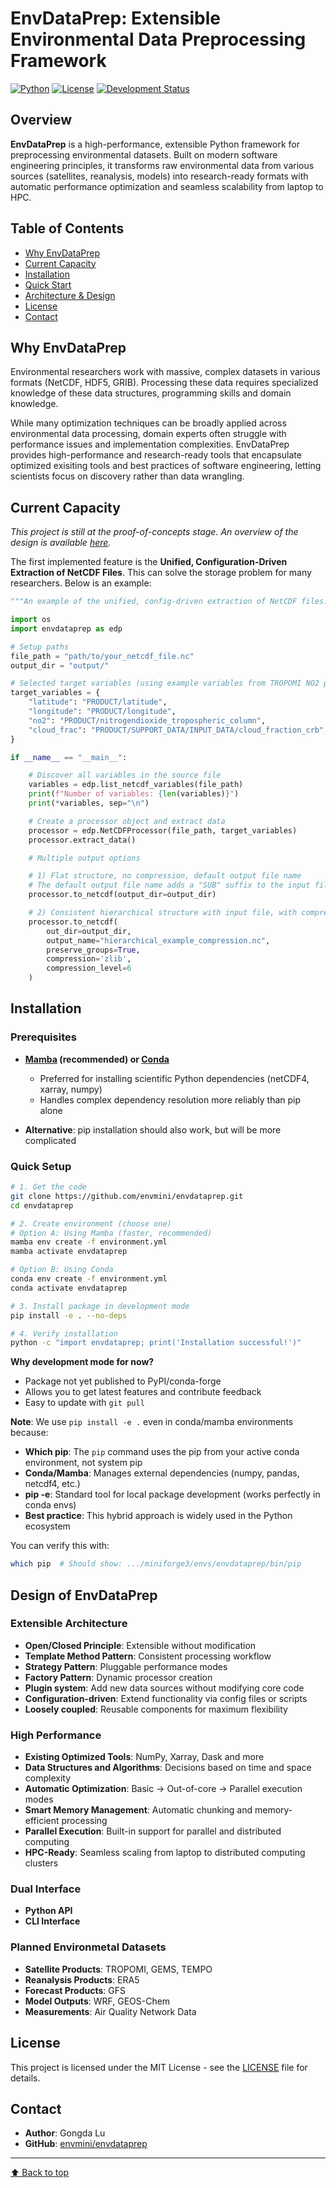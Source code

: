 # EnvDataPrep: Extensible Environmental Data Preprocessing Framework

[![Python](https://img.shields.io/badge/python-3.12%2B-blue.svg)](https://www.python.org/downloads/)
[![License](https://img.shields.io/badge/License-MIT-green.svg)](LICENSE)
[![Development Status](https://img.shields.io/badge/status-alpha-orange.svg)]()


## Overview

**EnvDataPrep** is a high-performance, extensible Python framework for preprocessing environmental datasets. Built on modern software engineering principles, it transforms raw environmental data from various sources (satellites, reanalysis, models) into research-ready formats with automatic performance optimization and seamless scalability from laptop to HPC.

## Table of Contents

- [Why EnvDataPrep](#why-envdataprep)
- [Current Capacity](#current-capacity)
- [Installation](#installation)
- [Quick Start](#quick-start)
- [Architecture & Design](#architecture--design)
- [License](#license)
- [Contact](#contact)

## Why EnvDataPrep

Environmental researchers work with massive, complex datasets in various formats (NetCDF, HDF5, GRIB). Processing these data requires specialized knowledge of these data structures, programming skills and domain knowledge.

While many optimization techniques can be broadly applied across environmental data processing, domain experts often struggle with performance issues and implementation complexities. EnvDataPrep provides high-performance and research-ready tools that encapsulate optimized exisiting tools and best practices of software engineering, letting scientists focus on discovery rather than data wrangling.

## Current Capacity

*This project is still at the proof-of-concepts stage. An overview of the design is available [here](#design-of-envdataprep).*

The first implemented feature is the **Unified, Configuration-Driven Extraction of NetCDF Files**. This can solve the storage problem for many researchers. Below is an example:
```python
"""An example of the unified, config-driven extraction of NetCDF files."""

import os
import envdataprep as edp

# Setup paths
file_path = "path/to/your_netcdf_file.nc"
output_dir = "output/"

# Selected target variables (using example variables from TROPOMI NO2 products)
target_variables = {
    "latitude": "PRODUCT/latitude",
    "longitude": "PRODUCT/longitude",
    "no2": "PRODUCT/nitrogendioxide_tropospheric_column",
    "cloud_frac": "PRODUCT/SUPPORT_DATA/INPUT_DATA/cloud_fraction_crb",
}

if __name__ == "__main__":

    # Discover all variables in the source file
    variables = edp.list_netcdf_variables(file_path)
    print(f"Number of variables: {len(variables)}")
    print(*variables, sep="\n")

    # Create a processor object and extract data
    processor = edp.NetCDFProcessor(file_path, target_variables)
    processor.extract_data()

    # Multiple output options

    # 1) Flat structure, no compression, default output file name
    # The default output file name adds a "SUB" suffix to the input file name
    processor.to_netcdf(output_dir=output_dir)

    # 2) Consistent hierarchical structure with input file, with compression, custom output file name
    processor.to_netcdf(
        out_dir=output_dir,
        output_name="hierarchical_example_compression.nc",
        preserve_groups=True,
        compression='zlib',
        compression_level=6
    )
```

## Installation

### Prerequisites
- **[Mamba](https://mamba.readthedocs.io/) (recommended) or [Conda](https://docs.conda.io/en/latest/)**
  - Preferred for installing scientific Python dependencies (netCDF4, xarray, numpy)
  - Handles complex dependency resolution more reliably than pip alone
  
- **Alternative**: pip installation should also work, but will be more complicated

### Quick Setup

```bash
# 1. Get the code
git clone https://github.com/envmini/envdataprep.git
cd envdataprep

# 2. Create environment (choose one)
# Option A: Using Mamba (faster, recommended)
mamba env create -f environment.yml
mamba activate envdataprep

# Option B: Using Conda
conda env create -f environment.yml
conda activate envdataprep

# 3. Install package in development mode
pip install -e . --no-deps

# 4. Verify installation
python -c "import envdataprep; print('Installation successful!')"
```
**Why development mode for now?**
- Package not yet published to PyPI/conda-forge
- Allows you to get latest features and contribute feedback
- Easy to update with `git pull`

**Note**: We use `pip install -e .` even in conda/mamba environments because:
- **Which pip**: The `pip` command uses the pip from your active conda environment, not system pip
- **Conda/Mamba**: Manages external dependencies (numpy, pandas, netcdf4, etc.)
- **pip -e**: Standard tool for local package development (works perfectly in conda envs)
- **Best practice**: This hybrid approach is widely used in the Python ecosystem

You can verify this with:
```bash
which pip  # Should show: .../miniforge3/envs/envdataprep/bin/pip
```

## Design of EnvDataPrep

### **Extensible Architecture**
- **Open/Closed Principle**: Extensible without modification
- **Template Method Pattern**: Consistent processing workflow
- **Strategy Pattern**: Pluggable performance modes
- **Factory Pattern**: Dynamic processor creation
- **Plugin system**: Add new data sources without modifying core code
- **Configuration-driven**: Extend functionality via config files or scripts
- **Loosely coupled**: Reusable components for maximum flexibility

### **High Performance**
- **Existing Optimized Tools**: NumPy, Xarray, Dask and more
- **Data Structures and Algorithms**: Decisions based on time and space complexity
- **Automatic Optimization**: Basic → Out-of-core → Parallel execution modes
- **Smart Memory Management**: Automatic chunking and memory-efficient processing
- **Parallel Execution**: Built-in support for parallel and distributed computing
- **HPC-Ready**: Seamless scaling from laptop to distributed computing clusters

### **Dual Interface**
- **Python API**
- **CLI Interface**

### **Planned Environmetal Datasets**
- **Satellite Products**: TROPOMI, GEMS, TEMPO
- **Reanalysis Products**: ERA5
- **Forecast Products**: GFS
- **Model Outputs**: WRF, GEOS-Chem
- **Measurements**: Air Quality Network Data

## License

This project is licensed under the MIT License - see the [LICENSE](LICENSE) file for details.

## Contact

- **Author**: Gongda Lu
- **GitHub**: [envmini/envdataprep](https://github.com/envmini/envdataprep)

---

[⬆ Back to top](#envdataprep-extensible-environmental-data-preprocessing-framework)